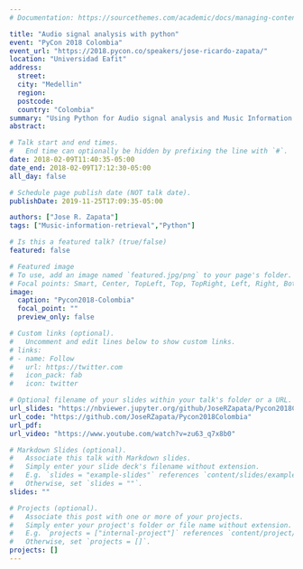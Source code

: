 ```yaml
---
# Documentation: https://sourcethemes.com/academic/docs/managing-content/

title: "Audio signal analysis with python"
event: "PyCon 2018 Colombia"
event_url: "https://2018.pycon.co/speakers/jose-ricardo-zapata/"
location: "Universidad Eafit"
address:
  street:
  city: "Medellin"
  region:
  postcode:
  country: "Colombia"
summary: "Using Python for Audio signal analysis and Music Information Retrieval applications."
abstract:

# Talk start and end times.
#   End time can optionally be hidden by prefixing the line with `#`.
date: 2018-02-09T11:40:35-05:00
date_end: 2018-02-09T17:12:30-05:00
all_day: false

# Schedule page publish date (NOT talk date).
publishDate: 2019-11-25T17:09:35-05:00

authors: ["Jose R. Zapata"]
tags: ["Music-information-retrieval","Python"]

# Is this a featured talk? (true/false)
featured: false

# Featured image
# To use, add an image named `featured.jpg/png` to your page's folder. 
# Focal points: Smart, Center, TopLeft, Top, TopRight, Left, Right, BottomLeft, Bottom, BottomRight.
image:
  caption: "Pycon2018-Colombia"
  focal_point: ""
  preview_only: false

# Custom links (optional).
#   Uncomment and edit lines below to show custom links.
# links:
# - name: Follow
#   url: https://twitter.com
#   icon_pack: fab
#   icon: twitter

# Optional filename of your slides within your talk's folder or a URL.
url_slides: "https://nbviewer.jupyter.org/github/JoseRZapata/Pycon2018Colombia/blob/master/Pycon2018-AudioAnalysis-en.ipynb"
url_code: "https://github.com/JoseRZapata/Pycon2018Colombia"
url_pdf:
url_video: "https://www.youtube.com/watch?v=zu63_q7x8b0"

# Markdown Slides (optional).
#   Associate this talk with Markdown slides.
#   Simply enter your slide deck's filename without extension.
#   E.g. `slides = "example-slides"` references `content/slides/example-slides.md`.
#   Otherwise, set `slides = ""`.
slides: ""

# Projects (optional).
#   Associate this post with one or more of your projects.
#   Simply enter your project's folder or file name without extension.
#   E.g. `projects = ["internal-project"]` references `content/project/deep-learning/index.md`.
#   Otherwise, set `projects = []`.
projects: []
---
```

